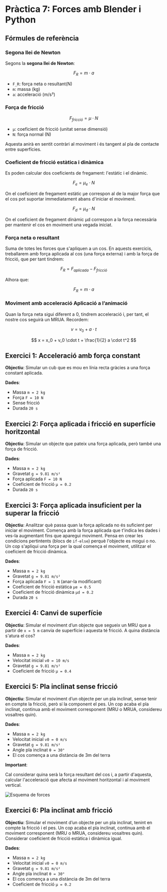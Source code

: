# Pràctica 7: Forces amb Blender i Python

## Fórmules de referència

### Segona llei de Newton

Segons la **segona llei de Newton**:

$$
F_R = m \cdot a
$$

- `F_R`: força neta o resultant(N)
- `m`: massa (kg)
- `a`: acceleració (m/s²)

### Força de fricció

$$
F_{fricció} = \mu \cdot N
$$

- `μ`: coeficient de fricció (unitat sense dimensió)
- `N`: força normal (N)

Aquesta anirà en sentit contràri al moviment i és tangent al pla de contacte entre superfícies.

### Coeficient de fricció estàtica i dinàmica

Es poden calcular dos coeficients de fregament: l'estàtic i el dinàmic.

$$
F_{e} = \mu_e \cdot N
$$

On el coeficient de fregament estàtic μe correspon al de la major força que el cos pot suportar immediatament abans d'iniciar el moviment.

$$
F_{d} = \mu_d \cdot N
$$

On el coeficient de fregament dinàmic μd correspon a la força necessària per mantenir el cos en moviment una vegada iniciat.

### Força neta o resultant

Suma de totes les forces que s'apliquen a un cos. En aquests exercicis, treballarem amb força aplicada al cos (una força externa) i amb la força de fricció, que per tant tindrem:

$$
F_R = F_{aplicada} - F_{fricció}
$$

Alhora que:

$$
F_R = m \cdot a
$$

### Moviment amb acceleració Aplicació a l’animació

Quan la força neta sigui diferent a 0, tindrem acceleració i, per tant, el nostre cos seguirà un MRUA. Recordem: 

$$
v = v_0 + a \cdot t
$$

$$
x = x_0 + v_0 \cdot t + \frac{1}{2} a \cdot t^2
$$

## Exercici 1: Acceleració amb força constant

**Objectiu**:
Simular un cub que es mou en línia recta gràcies a una força constant aplicada.

**Dades**:

- Massa `m = 2 kg`
- Força `F = 10 N`
- Sense fricció
- Durada `20 s`

## Exercici 2: Força aplicada i fricció en superfície horitzontal

**Objectiu**:
Simular un objecte que pateix una força aplicada, però també una força de fricció.

**Dades**:

- Massa `m = 2 kg`
- Gravetat `g = 9.81 m/s²`
- Força aplicada `F = 10 N`
- Coeficient de fricció `μ = 0.2`
- Durada `20 s`

## Exercici 3: Força aplicada insuficient per la superar la fricció

**Objectiu**:
Analitzar què passa quan la força aplicada no és suficient per iniciar el moviment. Comença amb la força aplicada que t'indica les dades i ves-la augmentant fins que aparegui moviment. Pensa en crear les condicions pertintents (blocs de `if-else`) perquè l'objecte es mogui o no. Un cop s'apliqui una força per la qual comença el moviment, utilitzar el coeficient de fricció dinàmica.

**Dades**:

- Massa `m = 2 kg`
- Gravetat `g = 9.81 m/s²`
- Força aplicada `F = 1 N` (anar-la modificant)
- Coeficient de fricció estàtica `μe = 0.5`
- Coeficient de fricció dinàmica `μd = 0.2`
- Durada `20 s`

## Exercici 4: Canvi de superfície

**Objectiu**:
Simular el moviment d’un objecte que segueix un MRU que a partir de `x = 5 m` canvia de superfície i aquesta té fricció. A quina distància s'atura el cos?

**Dades**:

- Massa `m = 2 kg`
- Velocitat inicial `v0 = 10 m/s`
- Gravetat `g = 9.81 m/s²`
- Coeficient de fricció `μ = 0.4`

## Exercici 5: Pla inclinat sense fricció

**Objectiu**:
Simular el moviment d’un objecte per un pla inclinat, sense tenir en compte la fricció, però sí la component el pes. Un cop acaba el pla inclinat, continua amb el moviment corresponent (MRU o MRUA, considereu vosaltres quin).

**Dades**:

- Massa `m = 2 kg`
- Velocitat inicial `v0 = 0 m/s`
- Gravetat `g = 9.81 m/s²`
- Angle pla inclinat `θ = 30°`
- El cos comença a una distància de 3m del terra

**Important**:

Cal considerar quina serà la força resultant del cos i, a partir d'aquesta, calcular l'acceleració que afecta al moviment horitzontal i al moviment vertical.

![Esquema de forces](./images/pla_inclinat.png)

## Exercici 6: Pla inclinat amb fricció

**Objectiu**:
Simular el moviment d’un objecte per un pla inclinat, tenint en compte la fricció i el pes. Un cop acaba el pla inclinat, continua amb el moviment corresponent (MRU o MRUA, considereu vosaltres quin). Considerar coeficient de fricció estàtica i dinàmica igual.

**Dades**:

- Massa `m = 2 kg`
- Velocitat inicial `v0 = 0 m/s`
- Gravetat `g = 9.81 m/s²`
- Angle pla inclinat `θ = 30°`
- El cos comença a una distància de 3m del terra
- Coeficient de fricció `μ = 0.2`
